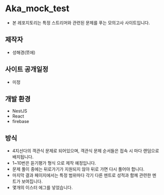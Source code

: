 # Aka_mock_test

- 본 레포지토리는 특정 스트리머와 관련된 문제를 푸는 모의고사 사이트입니다.

## 제작자

- 성해경(쪼에)

## 사이트 공개일정

- 미정

## 개발 환경

- NestJS
- React
- firebase

## 방식

- 4지선다의 객관식 문제로 되어있으며, 객관식 문제 순서들은 접속 시 마다 랜덤으로 배치됩니다.
- 1~10번은 듣기평가 형식 으로 제작 예정입니다.
- 문제 풀이 중에는 뒤로가기가 지원되지 않아 뒤로 가면 다시 풀어야 합니다.
- 마지막 결과 페이지에서는 특정 범위마다 각기 다른 멘트로 성적과 함께 관련한 멘트가 보여집니다.
- 몇개의 이스터 에그를 넣었습니다.
